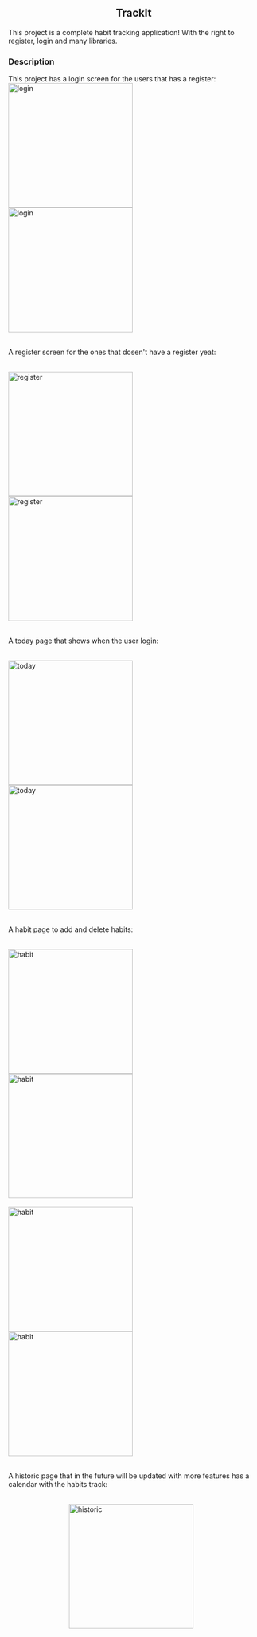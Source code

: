 <h2 align="center"> TrackIt </h2>
This project is a complete habit tracking application! With the right to register, login and many libraries.

<h3>Description</h3>
This project has a login screen for the users that has a register:

</br>

<div style="display:flex;justify-content:center;">
  <a href="https://projeto11-trackit-nine-tan.vercel.app/">
    <img alt="login" src="./img/login.png" style="margin-right:10px;" width="250"/>
    <img alt="login" src="./img/login2.png" width="250"/>
  </a>
</div>

</br>

A register screen for the ones that dosen't have a register yeat:

</br>

<div style="display:flex;justify-content:center;">
  <a href="https://projeto11-trackit-nine-tan.vercel.app/">
    <img alt="register" src="./img/register.png" style="margin-right:10px;" width="250"/>
    <img alt="register" src="./img/register2.png" width="250"/>
  </a>
</div>

</br>

A today page that shows when the user login:

</br>

<div style="display:flex;justify-content:center;">
  <a href="https://projeto11-trackit-nine-tan.vercel.app/">
    <img alt="today" src="./img/today.png" style="margin-right:10px;" width="250"/>
    <img alt="today" src="./img/today2.png" width="250"/>
  </a>
</div>

</br>

A habit page to add and delete habits:

</br>

<div style="display:flex;justify-content:center;">
  <a href="https://projeto11-trackit-nine-tan.vercel.app/">
    <img alt="habit" src="./img/habit.png" style="margin-right:10px;" width="250"/>
    <img alt="habit" src="./img/habit2.png" width="250"/>
  </a>
</div>

</br>

<div style="display:flex;justify-content:center;">
  <a href="https://projeto11-trackit-nine-tan.vercel.app/">
    <img alt="habit" src="./img/habit3.png" style="margin-right:10px;" width="250"/>
    <img alt="habit" src="./img/habit4.png" width="250"/>
  </a>
</div>

</br>

A historic page that in the future will be updated with more features has a calendar with the habits track:

</br>

<div style="display:flex;justify-content:center;">
  <a href="https://projeto11-trackit-nine-tan.vercel.app/">
    <img alt="historic" src="./img/historic.png" style="margin-right:10px;" width="250"/>
  </a>
</div>

